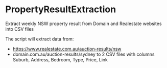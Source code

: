 # PropertyResultExtraction
Extract weekly NSW property result from Domain and Realestate websites into CSV files

The script will extract data from:
* https://www.realestate.com.au/auction-results/nsw
* domain.com.au/auction-results/sydney
to 2 CSV files with columns Suburb, Address, Bedroom, Type, Price, Link
